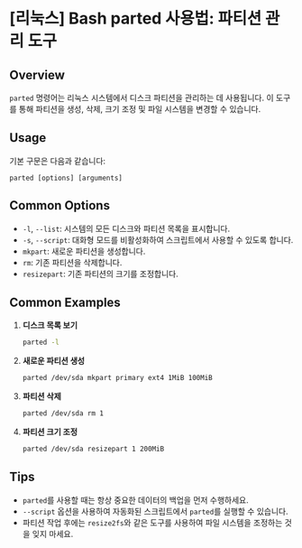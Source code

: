 # [리눅스] Bash parted 사용법: 파티션 관리 도구

## Overview
`parted` 명령어는 리눅스 시스템에서 디스크 파티션을 관리하는 데 사용됩니다. 이 도구를 통해 파티션을 생성, 삭제, 크기 조정 및 파일 시스템을 변경할 수 있습니다.

## Usage
기본 구문은 다음과 같습니다:
```
parted [options] [arguments]
```

## Common Options
- `-l`, `--list`: 시스템의 모든 디스크와 파티션 목록을 표시합니다.
- `-s`, `--script`: 대화형 모드를 비활성화하여 스크립트에서 사용할 수 있도록 합니다.
- `mkpart`: 새로운 파티션을 생성합니다.
- `rm`: 기존 파티션을 삭제합니다.
- `resizepart`: 기존 파티션의 크기를 조정합니다.

## Common Examples
1. **디스크 목록 보기**
   ```bash
   parted -l
   ```

2. **새로운 파티션 생성**
   ```bash
   parted /dev/sda mkpart primary ext4 1MiB 100MiB
   ```

3. **파티션 삭제**
   ```bash
   parted /dev/sda rm 1
   ```

4. **파티션 크기 조정**
   ```bash
   parted /dev/sda resizepart 1 200MiB
   ```

## Tips
- `parted`를 사용할 때는 항상 중요한 데이터의 백업을 먼저 수행하세요.
- `--script` 옵션을 사용하여 자동화된 스크립트에서 `parted`를 실행할 수 있습니다.
- 파티션 작업 후에는 `resize2fs`와 같은 도구를 사용하여 파일 시스템을 조정하는 것을 잊지 마세요.